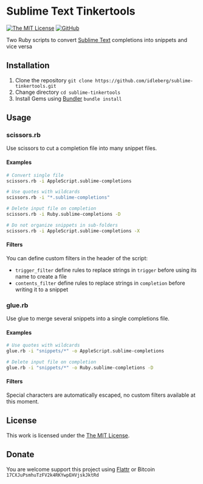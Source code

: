 # Sublime Text Tinkertools

[![The MIT License](https://img.shields.io/badge/license-MIT-orange.svg?style=flat-square)](http://opensource.org/licenses/MIT)
[![GitHub](https://img.shields.io/github/release/idleberg/sublime-tinkertools.svg?style=flat-square)](https://github.com/idleberg/sublime-tinkertools/releases)

Two Ruby scripts to convert [Sublime Text](http://www.sublimetext.com/) completions into snippets and vice versa

## Installation

1. Clone the repository `git clone https://github.com/idleberg/sublime-tinkertools.git`
2. Change directory `cd sublime-tinkertools`
3. Install Gems using [Bundler](http://bundler.io/) `bundle install`

## Usage

### scissors.rb

Use scissors to cut a completion file into many snippet files.

#### Examples

```bash
# Convert single file
scissors.rb -i AppleScript.sublime-completions

# Use quotes with wildcards
scissors.rb -i "*.sublime-completions"

# Delete input file on completion
scissors.rb -i Ruby.sublime-completions -D

# Do not organize snippets in sub-folders
scissors.rb -i AppleScript.sublime-completions -X
```

#### Filters

You can define custom filters in the header of the script:

* `trigger_filter` define rules to replace strings in `trigger` before using its name to create a file
* `contents_filter` define rules to replace strings in `completion` before writing it to a snippet

### glue.rb

Use glue to merge several snippets into a single completions file.

#### Examples

```bash
# Use quotes with wildcards
glue.rb -i "snippets/*" -o AppleScript.sublime-completions

# Delete input file on completion
glue.rb -i "snippets/*" -o Ruby.sublime-completions -D
```

#### Filters

Special characters are automatically escaped, no custom filters available at this moment.

## License

This work is licensed under the [The MIT License](LICENSE).

## Donate

You are welcome support this project using [Flattr](https://flattr.com/submit/auto?user_id=idleberg&url=https://github.com/idleberg/sublime-tinkertools) or Bitcoin `17CXJuPsmhuTzFV2k4RKYwpEHVjskJktRd`